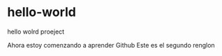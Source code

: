 # hello-world
hello wolrd proeject

Ahora estoy comenzando a aprender Github
Este es el segundo renglon
